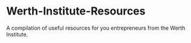 # Werth-Institute-Resources
A compilation of useful resources for you entrepreneurs from the Werth Institute.
